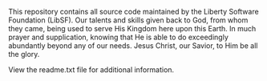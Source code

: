 This repository contains all source code maintained by the Liberty Software
Foundation (LibSF).  Our talents and skills given back to God, from whom they
came, being used to serve His Kingdom here upon this Earth.  In much prayer and
supplication, knowing that He is able to do exceedingly abundantly beyond any
of our needs.  Jesus Christ, our Savior, to Him be all the glory.


View the readme.txt file for additional information.
